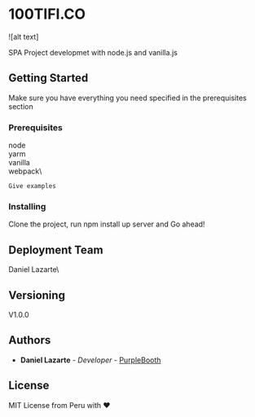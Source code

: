# 100TIFI.CO
![alt text]

SPA Project developmet with node.js and vanilla.js 

## Getting Started
Make sure you have everything you need specified in the prerequisites section

### Prerequisites

node\
yarm\
vanilla\
webpack\

```
Give examples
```

### Installing

Clone the project, run npm install up server and Go ahead!



## Deployment Team

Daniel Lazarte\


## Versioning

V1.0.0 

## Authors

* **Daniel Lazarte** - *Developer* - [PurpleBooth](https://daniellazarte.github.io)



## License


MIT License from Peru with ♥

